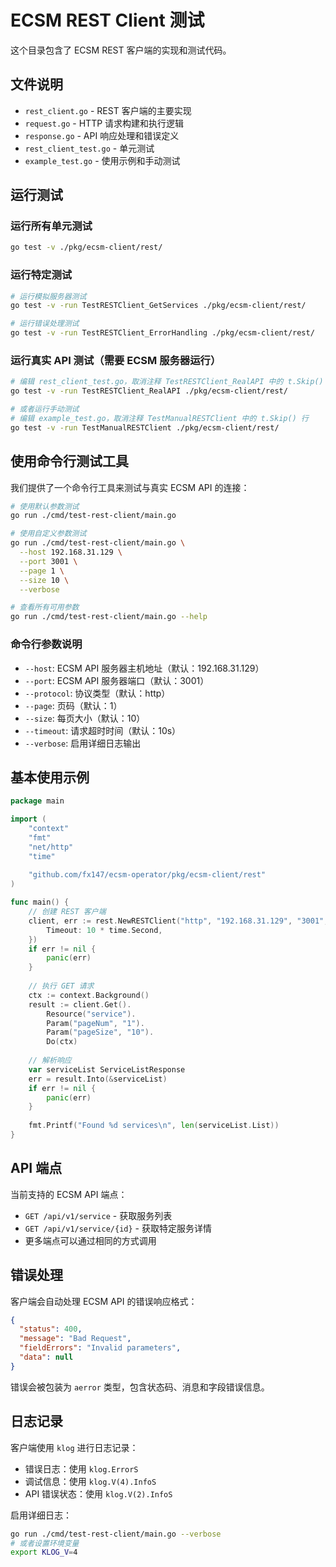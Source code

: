 # ECSM REST Client 测试

这个目录包含了 ECSM REST 客户端的实现和测试代码。

## 文件说明

- `rest_client.go` - REST 客户端的主要实现
- `request.go` - HTTP 请求构建和执行逻辑
- `response.go` - API 响应处理和错误定义
- `rest_client_test.go` - 单元测试
- `example_test.go` - 使用示例和手动测试

## 运行测试

### 运行所有单元测试
```bash
go test -v ./pkg/ecsm-client/rest/
```

### 运行特定测试
```bash
# 运行模拟服务器测试
go test -v -run TestRESTClient_GetServices ./pkg/ecsm-client/rest/

# 运行错误处理测试
go test -v -run TestRESTClient_ErrorHandling ./pkg/ecsm-client/rest/
```

### 运行真实 API 测试（需要 ECSM 服务器运行）
```bash
# 编辑 rest_client_test.go，取消注释 TestRESTClient_RealAPI 中的 t.Skip() 行
go test -v -run TestRESTClient_RealAPI ./pkg/ecsm-client/rest/

# 或者运行手动测试
# 编辑 example_test.go，取消注释 TestManualRESTClient 中的 t.Skip() 行
go test -v -run TestManualRESTClient ./pkg/ecsm-client/rest/
```

## 使用命令行测试工具

我们提供了一个命令行工具来测试与真实 ECSM API 的连接：

```bash
# 使用默认参数测试
go run ./cmd/test-rest-client/main.go

# 使用自定义参数测试
go run ./cmd/test-rest-client/main.go \
  --host 192.168.31.129 \
  --port 3001 \
  --page 1 \
  --size 10 \
  --verbose

# 查看所有可用参数
go run ./cmd/test-rest-client/main.go --help
```

### 命令行参数说明

- `--host`: ECSM API 服务器主机地址（默认：192.168.31.129）
- `--port`: ECSM API 服务器端口（默认：3001）
- `--protocol`: 协议类型（默认：http）
- `--page`: 页码（默认：1）
- `--size`: 每页大小（默认：10）
- `--timeout`: 请求超时时间（默认：10s）
- `--verbose`: 启用详细日志输出

## 基本使用示例

```go
package main

import (
    "context"
    "fmt"
    "net/http"
    "time"
    
    "github.com/fx147/ecsm-operator/pkg/ecsm-client/rest"
)

func main() {
    // 创建 REST 客户端
    client, err := rest.NewRESTClient("http", "192.168.31.129", "3001", &http.Client{
        Timeout: 10 * time.Second,
    })
    if err != nil {
        panic(err)
    }
    
    // 执行 GET 请求
    ctx := context.Background()
    result := client.Get().
        Resource("service").
        Param("pageNum", "1").
        Param("pageSize", "10").
        Do(ctx)
    
    // 解析响应
    var serviceList ServiceListResponse
    err = result.Into(&serviceList)
    if err != nil {
        panic(err)
    }
    
    fmt.Printf("Found %d services\n", len(serviceList.List))
}
```

## API 端点

当前支持的 ECSM API 端点：

- `GET /api/v1/service` - 获取服务列表
- `GET /api/v1/service/{id}` - 获取特定服务详情
- 更多端点可以通过相同的方式调用

## 错误处理

客户端会自动处理 ECSM API 的错误响应格式：

```json
{
  "status": 400,
  "message": "Bad Request",
  "fieldErrors": "Invalid parameters",
  "data": null
}
```

错误会被包装为 `aerror` 类型，包含状态码、消息和字段错误信息。

## 日志记录

客户端使用 `klog` 进行日志记录：

- 错误日志：使用 `klog.ErrorS`
- 调试信息：使用 `klog.V(4).InfoS`
- API 错误状态：使用 `klog.V(2).InfoS`

启用详细日志：
```bash
go run ./cmd/test-rest-client/main.go --verbose
# 或者设置环境变量
export KLOG_V=4
```